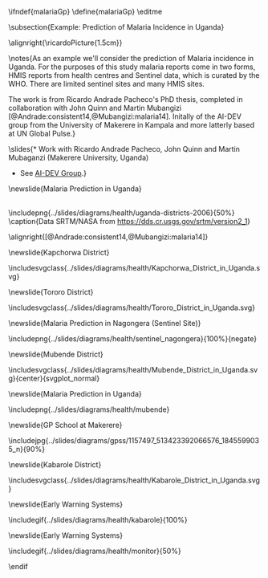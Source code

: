 \ifndef{malariaGp}
\define{malariaGp}
\editme

\subsection{Example: Prediction of Malaria Incidence in Uganda}

\alignright{\ricardoPicture{1.5cm}}

\notes{As an example we'll consider the prediction of Malaria incidence in Uganda. For the purposes of this study malaria reports come in two forms, HMIS reports from health centres and Sentinel data, which is curated by the WHO. There are limited sentinel sites and many HMIS sites.

The work is from Ricardo Andrade Pacheco's PhD thesis, completed in collaboration with John Quinn and Martin Mubangizi [@Andrade:consistent14,@Mubangizi:malaria14]. Initally of the AI-DEV group from the University of Makerere in Kampala and more latterly based at UN Global Pulse.}

\slides{* Work with Ricardo Andrade Pacheco, John Quinn and Martin Mubaganzi (Makerere University, Uganda)
* See [AI-DEV Group](http://air.ug/research.html).}

\newslide{Malaria Prediction in Uganda}

\
\includepng{../slides/diagrams/health/uganda-districts-2006}{50%}
\caption{Data SRTM/NASA from <https://dds.cr.usgs.gov/srtm/version2_1>}

\alignright{[@Andrade:consistent14,@Mubangizi:malaria14]}

\newslide{Kapchorwa District}

\includesvgclass{../slides/diagrams/health/Kapchorwa_District_in_Uganda.svg}

\newslide{Tororo District}

\includesvgclass{../slides/diagrams/health/Tororo_District_in_Uganda.svg}

\newslide{Malaria Prediction in Nagongera (Sentinel Site)}

\includepng{../slides/diagrams/health/sentinel_nagongera}{100%}{negate}

\newslide{Mubende District}

\includesvgclass{../slides/diagrams/health/Mubende_District_in_Uganda.svg}{center}{svgplot_normal}

\newslide{Malaria Prediction in Uganda}

\includepng{../slides/diagrams/health/mubende}

\newslide{GP School at Makerere}

\includejpg{../slides/diagrams/gpss/1157497_513423392066576_1845599035_n}{90%}

\newslide{Kabarole District}

\includesvgclass{../slides/diagrams/health/Kabarole_District_in_Uganda.svg}

\newslide{Early Warning Systems}

\includegif{../slides/diagrams/health/kabarole}{100%}

\newslide{Early Warning Systems}

\includegif{../slides/diagrams/health/monitor}{50%}

\endif
